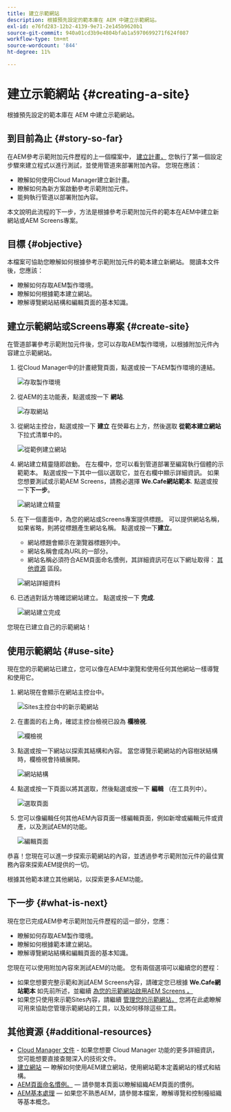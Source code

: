 ```yaml
---
title: 建立示範網站
description: 根據預先設定的範本庫在 AEM 中建立示範網站。
exl-id: e76fd283-12b2-4139-9e71-2e145b9620b1
source-git-commit: 940a01cd3b9e4804bfab1a5970699271f624f087
workflow-type: tm+mt
source-wordcount: '844'
ht-degree: 11%

---
```


# 建立示範網站 {#creating-a-site}

根據預先設定的範本庫在 AEM 中建立示範網站。

## 到目前為止 {#story-so-far}

在AEM參考示範附加元件歷程的上一個檔案中， [建立計畫，](create-program.md) 您執行了第一個設定步驟來建立程式以進行測試，並使用管道來部署附加內容。 您現在應該：

* 瞭解如何使用Cloud Manager建立新計畫。
* 瞭解如何為新方案啟動參考示範附加元件。
* 能夠執行管道以部署附加內容。

本文說明此流程的下一步，方法是根據參考示範附加元件的範本在AEM中建立新網站或AEM Screens專案。

## 目標 {#objective}

本檔案可協助您瞭解如何根據參考示範附加元件的範本建立新網站。 閱讀本文件後，您應該：

* 瞭解如何存取AEM製作環境。
* 瞭解如何根據範本建立網站。
* 瞭解導覽網站結構和編輯頁面的基本知識。

## 建立示範網站或Screens專案 {#create-site}

在管道部署參考示範附加元件後，您可以存取AEM製作環境，以根據附加元件內容建立示範網站。

1. 從Cloud Manager中的計畫總覽頁面，點選或按一下AEM製作環境的連結。

   ![存取製作環境](assets/access-author.png)

1. 從AEM的主功能表，點選或按一下 **網站**.

   ![存取網站](assets/access-sites.png)

1. 從網站主控台，點選或按一下 **建立** 在熒幕右上方，然後選取 **從範本建立網站** 下拉式清單中的。

   ![從範例建立網站](assets/create-site-from-template.png)

1. 網站建立精靈隨即啟動。 在左欄中，您可以看到管道部署至編寫執行個體的示範範本。 點選或按一下其中一個以選取它，並在右欄中顯示詳細資訊。 如果您想要測試或示範AEM Screens，請務必選擇 **We.Cafe網站範本**. 點選或按一下&#x200B;**下一步**。

   ![網站建立精靈](assets/site-creation-wizard.png)

1. 在下一個畫面中，為您的網站或Screens專案提供標題。 可以提供網站名稱，如果省略，則將從標題產生網站名稱。 點選或按一下&#x200B;**建立**。

   * 網站標題會顯示在瀏覽器標題列中。
   * 網站名稱會成為URL的一部分。
   * 網站名稱必須符合AEM頁面命名慣例，其詳細資訊可在以下網址取得： [其他資源](#additional-resources) 區段。

   ![網站詳細資料](assets/site-details.png)

1. 已透過對話方塊確認網站建立。 點選或按一下 **完成**.

   ![網站建立完成](assets/site-creation-complete.png)

您現在已建立自己的示範網站！

## 使用示範網站 {#use-site}

現在您的示範網站已建立，您可以像在AEM中瀏覽和使用任何其他網站一樣導覽和使用它。

1. 網站現在會顯示在網站主控台中。

   ![Sites主控台中的新示範網站](assets/new-demo-site.png)

1. 在畫面的右上角，確認主控台檢視已設為 **欄檢視**.

   ![欄檢視](assets/column-view.png)

1. 點選或按一下網站以探索其結構和內容。 當您導覽示範網站的內容樹狀結構時，欄檢視會持續展開。

   ![網站結構](assets/site-structure.png)

1. 點選或按一下頁面以將其選取，然後點選或按一下 **編輯** （在工具列中）。

   ![選取頁面](assets/select-page.png)

1. 您可以像編輯任何其他AEM內容頁面一樣編輯頁面，例如新增或編輯元件或資產，以及測試AEM的功能。

   ![編輯頁面](assets/edit-page.png)

恭喜！您現在可以進一步探索示範網站的內容，並透過參考示範附加元件的最佳實務內容來探索AEM提供的一切。

根據其他範本建立其他網站，以探索更多AEM功能。

## 下一步 {#what-is-next}

現在您已完成AEM參考示範附加元件歷程的這一部分，您應：

* 瞭解如何存取AEM製作環境。
* 瞭解如何根據範本建立網站。
* 瞭解導覽網站結構和編輯頁面的基本知識。

您現在可以使用附加內容來測試AEM的功能。 您有兩個選項可以繼續您的歷程：

* 如果您想要完整示範和測試AEM Screens內容，請確定您已根據 **We.Cafe網站範本** 如先前所述，並繼續 [為您的示範網站啟用AEM Screens 。](screens.md)
* 如果您只使用來示範Sites內容，請繼續 [管理您的示範網站，](manage.md) 您將在此處瞭解可用來協助您管理示範網站的工具，以及如何移除這些工具。

## 其他資源 {#additional-resources}

* [Cloud Manager 文件](https://experienceleague.adobe.com/docs/experience-manager-cloud-service/onboarding/onboarding-concepts/cloud-manager-introduction.html) - 如果您想要 Cloud Manager 功能的更多詳細資訊，您可能想要直接查閱深入的技術文件。
* [建立網站](/help/sites-cloud/administering/site-creation/create-site.md)  — 瞭解如何使用AEM建立網站，使用網站範本定義網站的樣式和結構。
* [AEM頁面命名慣例。](/help/sites-cloud/authoring/fundamentals/organizing-pages.md#page-name-restrictions-and-best-practices)  — 請參閱本頁面以瞭解組織AEM頁面的慣例。
* [AEM基本處理](/help/sites-cloud/authoring/getting-started/basic-handling.md)  — 如果您不熟悉AEM，請參閱本檔案，瞭解導覽和控制檯組織等基本概念。
